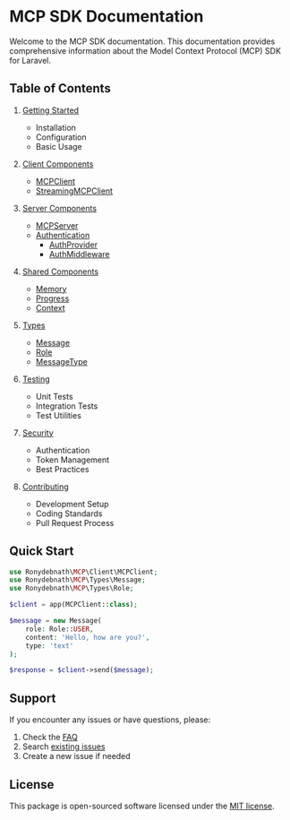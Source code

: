 # MCP SDK Documentation

Welcome to the MCP SDK documentation. This documentation provides comprehensive information about the Model Context Protocol (MCP) SDK for Laravel.

## Table of Contents

1. [Getting Started](./getting-started.md)
   - Installation
   - Configuration
   - Basic Usage

2. [Client Components](./client/README.md)
   - [MCPClient](./client/mcp-client.md)
   - [StreamingMCPClient](./client/streaming-mcp-client.md)

3. [Server Components](./server/README.md)
   - [MCPServer](./server/mcp-server.md)
   - [Authentication](./server/auth/README.md)
     - [AuthProvider](./server/auth/auth-provider.md)
     - [AuthMiddleware](./server/auth/auth-middleware.md)

4. [Shared Components](./shared/README.md)
   - [Memory](./shared/memory.md)
   - [Progress](./shared/progress.md)
   - [Context](./shared/context.md)

5. [Types](./types/README.md)
   - [Message](./types/message.md)
   - [Role](./types/role.md)
   - [MessageType](./types/message-type.md)

6. [Testing](./testing.md)
   - Unit Tests
   - Integration Tests
   - Test Utilities

7. [Security](./security.md)
   - Authentication
   - Token Management
   - Best Practices

8. [Contributing](./contributing.md)
   - Development Setup
   - Coding Standards
   - Pull Request Process

## Quick Start

```php
use Ronydebnath\MCP\Client\MCPClient;
use Ronydebnath\MCP\Types\Message;
use Ronydebnath\MCP\Types\Role;

$client = app(MCPClient::class);

$message = new Message(
    role: Role::USER,
    content: 'Hello, how are you?',
    type: 'text'
);

$response = $client->send($message);
```

## Support

If you encounter any issues or have questions, please:

1. Check the [FAQ](./faq.md)
2. Search [existing issues](https://github.com/ronydebnath/mcp-sdk/issues)
3. Create a new issue if needed

## License

This package is open-sourced software licensed under the [MIT license](https://opensource.org/licenses/MIT). 